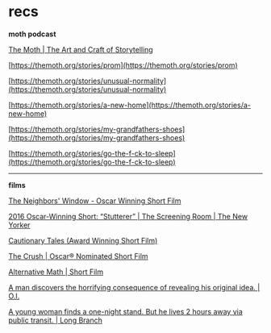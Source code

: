 # recs

**moth podcast**

[The Moth | The Art and Craft of Storytelling](https://themoth.org/)

[https://themoth.org/stories/prom](https://themoth.org/stories/prom)

[https://themoth.org/stories/unusual-normality](https://themoth.org/stories/unusual-normality)

[https://themoth.org/stories/a-new-home](https://themoth.org/stories/a-new-home)

[https://themoth.org/stories/my-grandfathers-shoes](https://themoth.org/stories/my-grandfathers-shoes)

[https://themoth.org/stories/go-the-f-ck-to-sleep](https://themoth.org/stories/go-the-f-ck-to-sleep)

---

**films**

[]()

[The Neighbors' Window - Oscar Winning Short Film](https://www.youtube.com/watch?v=k1vCrsZ80M4)

[2016 Oscar-Winning Short: “Stutterer” | The Screening Room | The New Yorker](https://www.youtube.com/watch?v=2m_VTZR5MU0)

[Cautionary Tales (Award Winning Short Film)](https://www.youtube.com/watch?v=lEsoDFBdQeU)

[The Crush | Oscar® Nominated Short Film](https://www.youtube.com/watch?v=bTN3q_NjuWs)

[Alternative Math | Short Film](https://www.youtube.com/watch?v=Zh3Yz3PiXZw)

[A man discovers the horrifying consequence of revealing his original idea. | O.I.](https://www.youtube.com/watch?v=AiKCi5TLI9o)

[A young woman finds a one-night stand. But he lives 2 hours away via public transit. | Long Branch](https://youtu.be/rVBhvVK8RwM)

